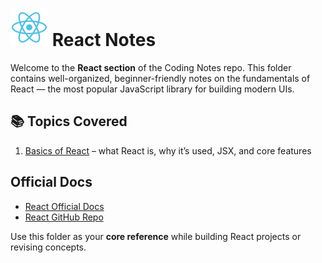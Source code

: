 # ![React Logo](../assets/react-logo.svg) React Notes

Welcome to the **React section** of the Coding Notes repo. This folder contains well-organized, beginner-friendly notes on the fundamentals of React — the most popular JavaScript library for building modern UIs.

## 📚 Topics Covered

1. [Basics of React](./01_Basics.md) – what React is, why it’s used, JSX, and core features  

## Official Docs

- [React Official Docs](https://react.dev/learn)
- [React GitHub Repo](https://github.com/facebook/react)

Use this folder as your **core reference** while building React projects or revising concepts.
